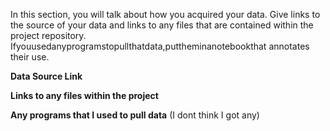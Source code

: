 In this section, you will talk about how you acquired your data. Give links to the source of your data and links to any files that are contained within the project repository. Ifyouusedanyprogramstopullthatdata,puttheminanotebookthat annotates their use.

__Data Source Link__

__Links to any files within the project__

__Any programs that I used to pull data__ (I dont think I got any)